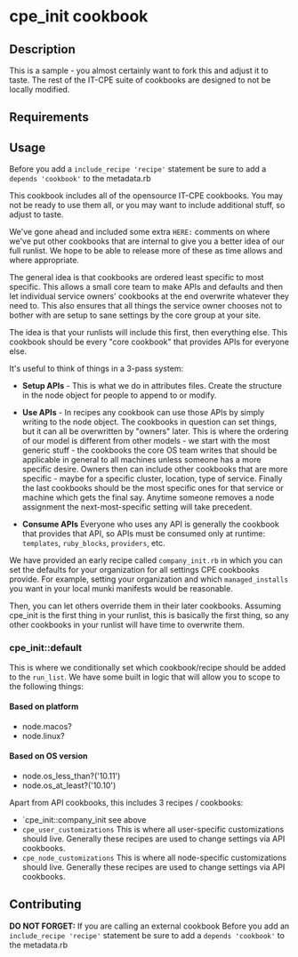 cpe_init cookbook
=================

Description
-----------
This is a sample - you almost certainly want to fork this and adjust it to taste.
The rest of the IT-CPE suite of cookbooks are designed to not be locally modified.

Requirements
------------

Usage
-----
Before you add a `include_recipe 'recipe'` statement be sure to add a
`depends 'cookbook'` to the metadata.rb

This cookbook includes all of the opensource IT-CPE cookbooks. You may not be
ready to use them all, or you may want to include additional stuff, so adjust
to taste.

We've gone ahead and included some extra `HERE:` comments on where we've put
other cookbooks that are internal to give you a better idea of our full runlist.
We hope to be able to release more of these as time allows and where
appropriate.

The general idea is that cookbooks are ordered least specific to most specific.
This allows a small core team to make APIs and defaults and then let individual
service owners' cookbooks at the end overwrite whatever they need to. This also
ensures that all things the service owner chooses not to bother with are setup
to sane settings by the core group at your site.

The idea is that your runlists will include this first, then everything else.
This cookbook should be every "core cookbook" that provides APIs for everyone
else.

It's useful to think of things in a 3-pass system:

* **Setup APIs** - This is what we do in attributes files. Create the structure
in the node object for people to append to or modify.
* **Use APIs** -  In recipes any cookbook can use those APIs by simply writing
to the node object. The cookbooks in question can set things, but it can all be
overwritten by "owners" later. This is where the ordering of our model is
different from other models - we start with the most generic stuff -
the cookbooks the core OS team writes that should be applicable in general to
all machines unless someone has a more specific desire. Owners then can include
other cookbooks that are more specific - maybe for a specific cluster, location,
type of service. Finally the last cookbooks should be the most specific ones for
that service or machine which gets the final say. Anytime someone removes a node
assignment the next-most-specific setting will take precedent.

* **Consume APIs** Everyone who uses any API is generally the cookbook that
provides that API, so APIs must be consumed only at runtime: `templates`,
`ruby_blocks`, `providers`, etc.

We have provided an early recipe called `company_init.rb` in which you can set
the defaults for your organization for all settings CPE cookbooks provide.
For example, setting your organization and which `managed_installs` you want
in your local munki manifests would be reasonable.

Then, you can let others override them in their later cookbooks. Assuming
cpe_init is the first thing in your runlist, this is basically the first thing,
so any other cookbooks in your runlist will have time to overwrite them.

### cpe_init::default
This is where we conditionally set which cookbook/recipe should be added to the
`run_list`. We have some built in logic that will allow you to scope to the
following things:

#### Based on platform
* node.macos?
* node.linux?

#### Based on OS version
* node.os_less_than?('10.11')
* node.os_at_least?('10.10')

Apart from API cookbooks, this includes 3 recipes / cookbooks:

* `cpe_init::company_init
   see above
* `cpe_user_customizations`
   This is where all user-specific customizations should live. Generally
   these recipes are used to change settings via API cookbooks.
* `cpe_node_customizations`
   This is where all node-specific customizations should live. Generally
   these recipes are used to change settings via API cookbooks.

Contributing
------------

**DO NOT FORGET:** If you are calling an external cookbook Before you add an
`include_recipe 'recipe'` statement be sure to add a `depends 'cookbook'` to the
metadata.rb
